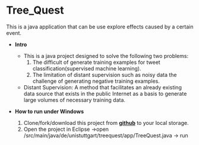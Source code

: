 # Tree_Quest
This is a java application that can be use explore effects caused by a certain event.
+ **Intro**
    - This is a java project designed to solve the following two problems:
        1. The difficult of generate training examples for tweet classification(supervised machine learning).
        2. The limitation of distant supervision such as noisy data the challenge of generating negative training examples.
	- Distant Supervision: A method that facilitates an already existing data source that exists in the public Internet as a basis to generate large volumes of necessary training data.

+ **How to run under Windows**
	1.  Clone/fork/download this project from [**github**](https://github.com/Inverse1Luo/Tree_Quest.git) to your local storage. 
	3.  Open the project in Eclipse ->open  /src/main/java/de/unistuttgart/treequest/app/TreeQuest.java -> run